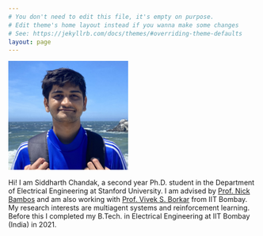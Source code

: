 ```yaml
---
# You don't need to edit this file, it's empty on purpose.
# Edit theme's home layout instead if you wanna make some changes
# See: https://jekyllrb.com/docs/themes/#overriding-theme-defaults
layout: page
---
```



<img src="/2022_SF_Rock_Cropped_3.jpg" alt="Siddharth" style="max-width:242px;max-height:220px">

Hi! I am Siddharth Chandak, a second year Ph.D. student in the Department of Electrical Engineering at Stanford University. I am advised by [Prof. Nick Bambos](https://profiles.stanford.edu/nicholas-bambos) and am also working with [Prof. Vivek S. Borkar](https://www.ee.iitb.ac.in/web/people/faculty/home/borkar) from IIT Bombay. My research interests are multiagent systems and reinforcement learning. Before this I completed my B.Tech. in Electrical Engineering at IIT Bombay (India) in 2021.
